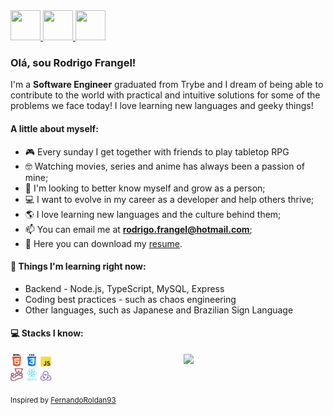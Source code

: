 <a href="https://github.com/RodrigoFrangel" target="_blank">
  <img src="https://cdn.iconscout.com/icon/free/png-256/github-108-438008.png" width="48px" height="48px">
</a> 
<a href="https://www.linkedin.com/in/rodrigofrangel/" target="_blank">
  <img src="https://i.ibb.co/Kx2GSrT/linkedin.png" width="48px" height="48px">
</a>
<a href="https://www.instagram.com/_o.h.a.y.o.u_/" target="_blank">
  <img src="https://cdn.icon-icons.com/icons2/1211/PNG/512/1491579602-yumminkysocialmedia36_83067.png" width="48px" height="48px">
</a> 

### Olá, sou Rodrigo Frangel!

I'm a **Software Engineer** graduated from Trybe and I dream of being able to contribute to the world with practical and intuitive solutions for some of the problems we face today! I love learning new languages and geeky things!  


#### A little about myself:
- 🎮 Every sunday I get together with friends to play tabletop RPG
- 🤓 Watching movies, series and anime has always been a passion of mine;
- 🧠 I'm looking to better know myself and grow as a person;
- 💻 I want to evolve in my career as a developer and help others thrive;
- 🌎 I love learning new languages and the culture behind them;
- 📫 You can email me at **rodrigo.frangel@hotmail.com**;
- 📄 Here you can download my <a href="https://drive.google.com/drive/u/0/folders/1-OgV48r6x2wHoflAOzii-7j1qcyaiS5Q" target="_blank">resume</a>.


#### 🌱 Things I'm learning right now:
- Backend - Node.js, TypeScript, MySQL, Express
- Coding best practices - such as chaos engineering
- Other languages, such as Japanese and Brazilian Sign Language


#### :computer: Stacks I know: 
<p>
  <img width="45%" align="right" src="https://github-readme-stats.vercel.app/api?username=RodrigoFrangel&show_icons=true&title_color=fff&text_color=fff&icon_color=79ff97&bg_color=30,e96443,904e95" />
  
<code><img width="4%" src="https://raw.githubusercontent.com/devicons/devicon/master/icons/html5/html5-original-wordmark.svg"></code>
<code><img width="4%" src="https://raw.githubusercontent.com/devicons/devicon/master/icons/css3/css3-original-wordmark.svg"></code>
<code><img width="3.25%" src="https://raw.githubusercontent.com/devicons/devicon/master/icons/javascript/javascript-original.svg"></code>
<br />
<code><img width="4%" src="https://raw.githubusercontent.com/devicons/devicon/1119b9f84c0290e0f0b38982099a2bd027a48bf1/icons/jest/jest-plain.svg"></code>
<code><img width="4%" src="https://raw.githubusercontent.com/devicons/devicon/master/icons/react/react-original-wordmark.svg"></code>
<code><img width="3.25%" src="https://raw.githubusercontent.com/devicons/devicon/master/icons/redux/redux-original.svg"></code>
</p>

<sub>Inspired by [FernandoRoldan93](https://github.com/FernandoRoldan93)</sub>
